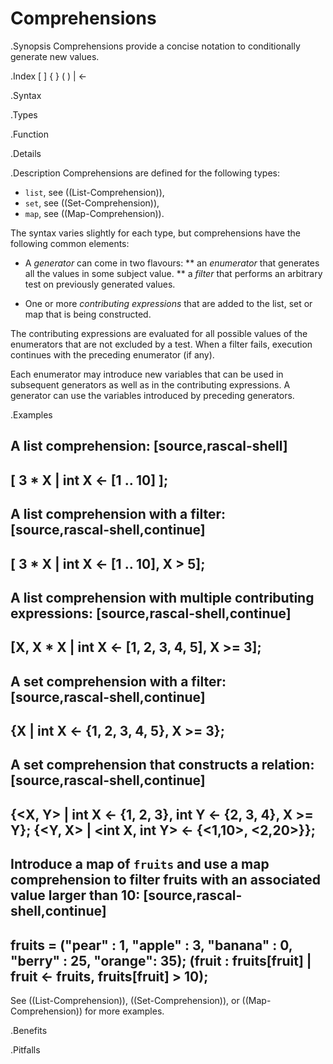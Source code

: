 # Comprehensions

.Synopsis
Comprehensions provide a concise notation to conditionally generate new values.

.Index
[ ] { } ( ) | <- 

.Syntax

.Types

.Function

.Details

.Description
Comprehensions are defined for the following types:

*  `list`, see ((List-Comprehension)),
*  `set`, see ((Set-Comprehension)),
*  `map`, see ((Map-Comprehension)).


The syntax varies slightly for each type, but comprehensions have the following common elements:

*  A _generator_ can come in two flavours:
**  an _enumerator_ that generates all the values in some subject value.
**  a _filter_ that performs an arbitrary test on previously generated values.

*  One or more _contributing expressions_ that are added to the list, set or map that is being constructed.


The contributing expressions are evaluated for all possible values of the enumerators that are not
excluded by a test. When a filter fails, execution continues with the preceding enumerator (if any).

Each enumerator may introduce new variables that can be used in subsequent generators as well as in the contributing expressions.
A generator can use the variables introduced by preceding generators. 

.Examples

A list comprehension:
[source,rascal-shell]
----
[ 3 * X | int X <- [1 .. 10] ];
----
A list comprehension with a filter:
[source,rascal-shell,continue]
----
[ 3 * X | int X <- [1 .. 10], X > 5];
----
A list comprehension with multiple contributing expressions:
[source,rascal-shell,continue]
----
[X, X * X | int X <- [1, 2, 3, 4, 5], X >= 3];
----
A set comprehension with a filter:
[source,rascal-shell,continue]
----
{X | int X <- {1, 2, 3, 4, 5}, X >= 3};
----
A set comprehension that constructs a relation:
[source,rascal-shell,continue]
----
{<X, Y> | int X <- {1, 2, 3}, int Y <- {2, 3, 4}, X >= Y};
{<Y, X> | <int X, int Y> <- {<1,10>, <2,20>}};
----
Introduce a map of `fruits` and use a map comprehension to filter fruits with an associated value larger than 10:
[source,rascal-shell,continue]
----
fruits = ("pear" : 1, "apple" : 3, "banana" : 0, "berry" : 25, "orange": 35);
(fruit : fruits[fruit] | fruit <- fruits, fruits[fruit] > 10);
----

See ((List-Comprehension)), ((Set-Comprehension)), or ((Map-Comprehension)) for more examples.

.Benefits

.Pitfalls

